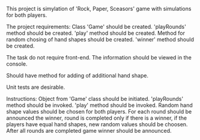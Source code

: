 
This project is simylation of 'Rock, Paper, Sceasors' game with simulations for both players.

The project requirements:
Class 'Game' should be created.
'playRounds' method should be created.
'play' method should be created.
Method for random chosing of hand shapes should be created.
'winner' method should be created.

The task do not require front-end. The information should be viewed in the console.

Should have method for adding of additional hand shape.

Unit tests are desirable.

Instructions:
Object from 'Game' class should be initiated.
'playRounds' method should be invoked.
'play' method should be invoked.
Random hand shape values should be chosen for both players.
For each round should be announced the winner, round is completed only if there is a winner, if the players have equal hand shapes, new random values should be choosen.
After all rounds are completed game winner should be announced.

